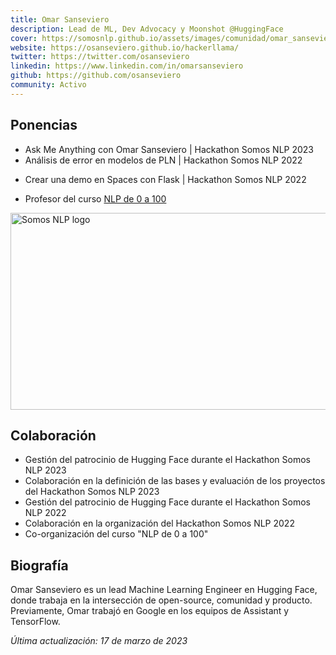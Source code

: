 ```yaml
---
title: Omar Sanseviero
description: Lead de ML, Dev Advocacy y Moonshot @HuggingFace
cover: https://somosnlp.github.io/assets/images/comunidad/omar_sanseviero.jpeg
website: https://osanseviero.github.io/hackerllama/
twitter: https://twitter.com/osanseviero
linkedin: https://www.linkedin.com/in/omarsanseviero
github: https://github.com/osanseviero
community: Activo
---
```


## Ponencias

- Ask Me Anything con Omar Sanseviero | Hackathon Somos NLP 2023
- Análisis de error en modelos de PLN | Hackathon Somos NLP 2022

<EventSummary
    description="En esta charla, Omar explicará diferentes mecanismos para evaluar un modelo y encontrar errores. ¡La charla hablará sobre diferentes métricas, técnicas de depuración de transformadores, revisión de datos y más!"
    poster="https://somosnlp.github.io/assets/images/evento_omar.png"
    video="https://www.youtube.com/embed/jvhEra9mdPw"
    name="Omar Sanseviero"
    website="https://osanseviero.github.io/hackerllama/"
    twitter="https://twitter.com/osanseviero"
    linkedin="https://www.linkedin.com/in/omarsanseviero"
    github="https://github.com/osanseviero"
    bio="Omar es Ingeniero de Machine Learning con 7 años de experiencia. Trabaja en Hugging Face en el equipo Open Source democratizando el uso de ML. Anteriormente, Omar trabajó como Ingeniero de Software en Google en los equipos de Assistant y TensorFlow Graphics."
    hide_personal_info=True
/>

- Crear una demo en Spaces con Flask | Hackathon Somos NLP 2022

<EventSummary
    description=""
    poster=""
    video="https://www.youtube.com/embed/Uzag4TersA8"
/>

- Profesor del curso [NLP de 0 a 100](https://somosnlp.org/nlp-de-cero-a-cien)

<div class="flex justify-center">
    <a href="https://somosnlp.org/nlp-de-cero-a-cien" target="_blank">
        <img src="https://somosnlp.github.io/assets/images/nlp_de_cero_a_cien.jpeg" alt="Somos NLP logo" width="560" height="315" />
    </a>
</div>

## Colaboración

- Gestión del patrocinio de Hugging Face durante el Hackathon Somos NLP 2023
- Colaboración en la definición de las bases y evaluación de los proyectos del Hackathon Somos NLP 2023
- Gestión del patrocinio de Hugging Face durante el Hackathon Somos NLP 2022
- Colaboración en la organización del Hackathon Somos NLP 2022
- Co-organización del curso "NLP de 0 a 100"

## Biografía

Omar Sanseviero es un lead Machine Learning Engineer en Hugging Face, donde trabaja en la intersección de open-source, comunidad y producto. Previamente, Omar trabajó en Google en los equipos de Assistant y TensorFlow.

*Última actualización: 17 de marzo de 2023*
